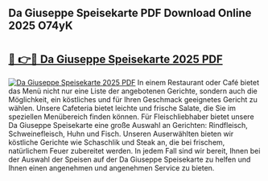 ## Da Giuseppe Speisekarte PDF Download Online 2025 O74yK

# <h2><a href="http://gc6yk2.nevu.top/?p=Da+Giuseppe+Speisekarte">🔗 👉🔴 Da Giuseppe Speisekarte 2025 PDF</a></h2>

[![Da Giuseppe Speisekarte 2025 PDF](https://i.imgur.com/dBaPXMq.png)](http://gc6yk2.nevu.top/?p=Da+Giuseppe+Speisekarte)
In einem Restaurant oder Café bietet das Menü nicht nur eine Liste der angebotenen Gerichte, sondern auch die Möglichkeit, ein köstliches und für Ihren Geschmack geeignetes Gericht zu wählen. Unsere Cafeteria bietet leichte und frische Salate, die Sie im speziellen Menübereich finden können. Für Fleischliebhaber bietet unsere Da Giuseppe Speisekarte eine große Auswahl an Gerichten: Rindfleisch, Schweinefleisch, Huhn und Fisch. Unseren Auserwählten bieten wir köstliche Gerichte wie Schaschlik und Steak an, die bei frischem, natürlichem Feuer zubereitet werden. In jedem Fall sind wir bereit, Ihnen bei der Auswahl der Speisen auf der Da Giuseppe Speisekarte zu helfen und Ihnen einen angenehmen und angenehmen Service zu bieten.
